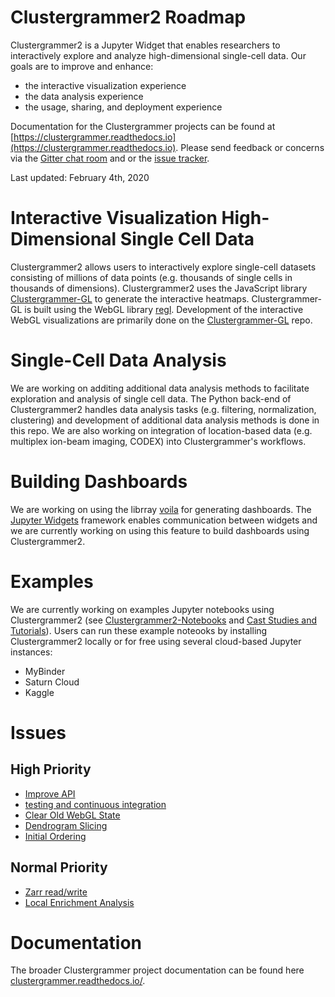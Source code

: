 # Clustergrammer2 Roadmap

Clustergrammer2 is a Jupyter Widget that enables researchers to interactively explore and analyze high-dimensional single-cell data. Our goals are to improve and enhance:

* the interactive visualization experience
* the data analysis experience
* the usage, sharing, and deployment experience

Documentation for the Clustergrammer projects can be found at [https://clustergrammer.readthedocs.io](https://clustergrammer.readthedocs.io). Please send feedback or concerns via the [Gitter chat room](https://gitter.im/clustergrammer2) and or the [issue tracker](https://github.com/ismms-himc/clustergrammer2/issues).

Last updated: February 4th, 2020

# Interactive Visualization High-Dimensional Single Cell Data
Clustergrammer2 allows users to interactively explore single-cell datasets consisting of millions of data points (e.g. thousands of single cells in thousands of dimensions). Clustergrammer2 uses the JavaScript library [Clustergrammer-GL](https://github.com/ismms-himc/clustergrammer-gl) to generate the interactive heatmaps. Clustergrammer-GL is built using the WebGL library [regl](https://github.com/regl-project/regl). Development of the interactive WebGL visualizations are primarily done on the [Clustergrammer-GL](https://github.com/ismms-himc/clustergrammer-gl) repo.

# Single-Cell Data Analysis
We are working on additing additional data analysis methods to facilitate exploration and analysis of single cell data. The Python back-end of Clustergrammer2 handles data analysis tasks (e.g. filtering, normalization, clustering) and development of additional data analysis methods is done in this repo. We are also working on integration of location-based data (e.g. multiplex ion-beam imaging, CODEX) into Clustergrammer's workflows.

# Building Dashboards
We are working on using the librray [voila](https://github.com/QuantStack/voila) for generating dashboards. The [Jupyter Widgets](https://github.com/jupyter-widgets) framework enables communication between widgets and we are currently working on using this feature to build dashboards using Clustergrammer2.

# Examples
We are currently working on examples Jupyter notebooks using Clustergrammer2 (see [Clustergrammer2-Notebooks](https://github.com/ismms-himc/clustergrammer2-notebooks) and [Cast Studies and Tutorials](https://clustergrammer.readthedocs.io/case_studies.html)). Users can run these example noteooks by installing Clustergrammer2 locally or for free using several cloud-based Jupyter instances:
* MyBinder
* Saturn Cloud
* Kaggle

# Issues
## High Priority
* [Improve API](https://github.com/ismms-himc/clustergrammer2/issues/34)
* [testing and continuous integration](https://github.com/ismms-himc/clustergrammer2/issues/30)
* [Clear Old WebGL State](https://github.com/ismms-himc/clustergrammer2/issues/5)
* [Dendrogram Slicing](https://github.com/ismms-himc/clustergrammer2/issues/49)
* [Initial Ordering](https://github.com/ismms-himc/clustergrammer2/issues/1)

## Normal Priority
* [Zarr read/write](https://github.com/ismms-himc/clustergrammer2/issues/38)
* [Local Enrichment Analysis](https://github.com/ismms-himc/clustergrammer2/issues/10)

# Documentation
The broader Clustergrammer project documentation can be found here [clustergrammer.readthedocs.io/](https://clustergrammer.readthedocs.io/).
